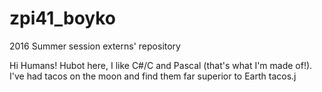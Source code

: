 # zpi41_boyko
2016 Summer session externs' repository

Hi Humans!
Hubot here, I like C#/C and Pascal (that's what I'm made of!).
I've had tacos on the moon and find them far superior to Earth tacos.j
